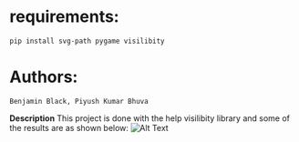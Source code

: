 # requirements:

    pip install svg-path pygame visilibity

# Authors:
    Benjamin Black, Piyush Kumar Bhuva
    
**Description**
This project is done with the help visilibity library and some of the results are as shown below:
![Alt Text](https://github.com/Godcreatebugs/Agent-Theif-2-Sum-Intelligent-Game/blob/master/report_videos/cluttered_static_path.gif,width=100,height=100)
